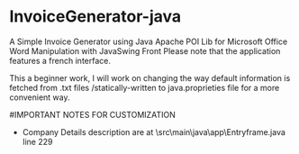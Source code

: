 # InvoiceGenerator-java
A Simple Invoice Generator using Java Apache POI Lib for Microsoft Office Word Manipulation with JavaSwing Front 
Please note that the application features a french interface.

This a beginner work, I will work on changing the way default information is fetched from .txt files /statically-written to java.proprieties file for a more convenient way.

#IMPORTANT NOTES FOR CUSTOMIZATION
- Company Details description are at \src\main\java\app\Entryframe.java line 229
